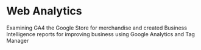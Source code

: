 # Web Analytics
Examining GA4 the Google Store for merchandise and created Business Intelligence reports for improving
business using Google Analytics and Tag Manager
